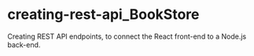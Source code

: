 # creating-rest-api_BookStore
 Creating REST API endpoints, to connect the React front-end to a Node.js back-end.
